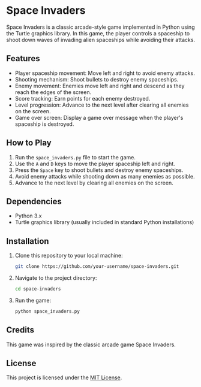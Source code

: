 # Space Invaders

Space Invaders is a classic arcade-style game implemented in Python using the Turtle graphics library. In this game, the player controls a spaceship to shoot down waves of invading alien spaceships while avoiding their attacks.

## Features

- Player spaceship movement: Move left and right to avoid enemy attacks.
- Shooting mechanism: Shoot bullets to destroy enemy spaceships.
- Enemy movement: Enemies move left and right and descend as they reach the edges of the screen.
- Score tracking: Earn points for each enemy destroyed.
- Level progression: Advance to the next level after clearing all enemies on the screen.
- Game over screen: Display a game over message when the player's spaceship is destroyed.

## How to Play

1. Run the `space_invaders.py` file to start the game.
2. Use the `A` and `D` keys to move the player spaceship left and right.
3. Press the `Space` key to shoot bullets and destroy enemy spaceships.
4. Avoid enemy attacks while shooting down as many enemies as possible.
5. Advance to the next level by clearing all enemies on the screen.

## Dependencies

- Python 3.x
- Turtle graphics library (usually included in standard Python installations)

## Installation

1. Clone this repository to your local machine:

    ```bash
   git clone https://github.com/your-username/space-invaders.git
2. Navigate to the project directory:

    ```bash
   cd space-invaders
   
3. Run the game:
    ```bash
   python space_invaders.py

## Credits

This game was inspired by the classic arcade game Space Invaders.
## License

This project is licensed under the [MIT License](LICENSE).
